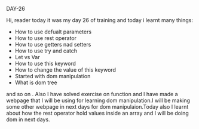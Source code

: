 DAY-26


Hi, reader today it was my day 26 of training and today i learnt many things:


* How to use defualt parameters
* How to use rest operator
* How to use getters nad setters
* How to use try and catch
* Let vs Var
* How to use this keyword
* How to change the value of this keyword
* Started with dom manipulation
* What is dom tree 

and so on . Also I have solved exercise on function and I have made a webpage that I will be using for learning dom manipulation.I will be making some other webpage in next days for dom manipulaion.Today also I learnt about how the rest operator hold values inside an array and I will be doing dom in next days.
